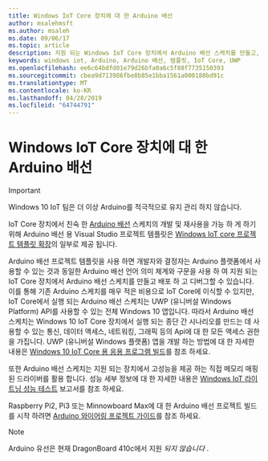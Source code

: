 ```yaml
---
title: Windows IoT Core 장치에 대 한 Arduino 배선
author: msalehmsft
ms.author: msaleh
ms.date: 09/06/17
ms.topic: article
description: 지원 되는 Windows IoT Core 장치에서 Arduino 배선 스케치를 만들고, 배포 하 고, 디버그 하는 방법을 알아봅니다.
keywords: windows iot, Arduino, Arduino 배선, 템플릿, IoT Core, UWP
ms.openlocfilehash: ee6c64bdfd01e79d26bfa0a6c5f88f7735150393
ms.sourcegitcommit: cbea9d713986fbe8b85e1bba1561a000188bd91c
ms.translationtype: MT
ms.contentlocale: ko-KR
ms.lasthandoff: 04/28/2019
ms.locfileid: "64744791"
---
```

# <a name="arduino-wiring-for-windows-iot-core-devices"></a>Windows IoT Core 장치에 대 한 Arduino 배선

> [!IMPORTANT]
> Windows 10 IoT 팀은 더 이상 Arduino를 적극적으로 유지 관리 하지 않습니다.

IoT Core 장치에서 친숙 한 [Arduino 배선](https://www.arduino.cc/en/Reference/HomePage) 스케치의 개발 및 재사용을 가능 하 게 하기 위해 Arduino 배선 용 Visual Studio 프로젝트 템플릿은 [Windows IoT core 프로젝트 템플릿 확장](https://go.microsoft.com/fwlink/?linkid=847472)의 일부로 제공 됩니다.

Arduino 배선 프로젝트 템플릿을 사용 하면 개발자와 결정자는 Arduino 플랫폼에서 사용할 수 있는 것과 동일한 Arduino 배선 언어 의미 체계와 구문을 사용 하 여 지원 되는 IoT Core 장치에서 Arduino 배선 스케치를 만들고 배포 하 고 디버그할 수 있습니다. 이를 통해 기존 Arduino 스케치를 매우 적은 비용으로 IoT Core에 이식할 수 있지만, IoT Core에서 실행 되는 Arduino 배선 스케치는 UWP (유니버설 Windows Platform) API를 사용할 수 있는 전체 Windows 10 앱입니다. 따라서 Arduino 배선 스케치는 Windows 10 IoT Core 장치에서 실행 되는 종단 간 시나리오를 만드는 데 사용할 수 있는 통신, 데이터 액세스, 네트워킹, 그래픽 등의 Api에 대 한 모든 액세스 권한을 가집니다. UWP (유니버설 Windows 플랫폼) 앱을 개발 하는 방법에 대 한 자세한 내용은 [Windows 10 IoT Core 용 응용 프로그램 빌드](../develop-your-app/BuildingAppsForIoTCore.md)를 참조 하세요.

또한 Arduino 배선 스케치는 지원 되는 장치에서 고성능을 제공 하는 직접 메모리 매핑된 드라이버를 활용 합니다. 성능 세부 정보에 대 한 자세한 내용은 [Windows IoT 라이트닝 성능 테스트](../develop-your-app/LightningPerformance.md) 보고서를 참조 하세요.

Raspberry Pi2, Pi3 또는 Minnowboard Max에 대 한 Arduino 배선 프로젝트 빌드를 시작 하려면 [Arduino 와이어링 프로젝트 가이드](ArduinoWiringProjectGuide.md)를 참조 하세요.

> [!NOTE]
> Arduino 유선은 현재 DragonBoard 410c에서 지원 *되지 않습니다* .
